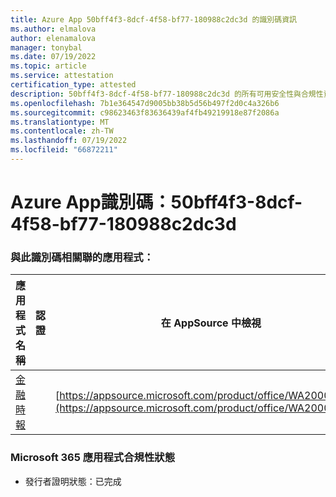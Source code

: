 ```yaml
---
title: Azure App 50bff4f3-8dcf-4f58-bf77-180988c2dc3d 的識別碼資訊
ms.author: elmalova
author: elenamalova
manager: tonybal
ms.date: 07/19/2022
ms.topic: article
ms.service: attestation
certification_type: attested
description: 50bff4f3-8dcf-4f58-bf77-180988c2dc3d 的所有可用安全性與合規性資訊。
ms.openlocfilehash: 7b1e364547d9005bb38b5d56b497f2d0c4a326b6
ms.sourcegitcommit: c98623463f83636439af4fb49219918e87f2086a
ms.translationtype: MT
ms.contentlocale: zh-TW
ms.lasthandoff: 07/19/2022
ms.locfileid: "66872211"
---
```

# <a name="azure-app-id-50bff4f3-8dcf-4f58-bf77-180988c2dc3d"></a>Azure App識別碼：50bff4f3-8dcf-4f58-bf77-180988c2dc3d


### <a name="apps-associated-with-this-id"></a>與此識別碼相關聯的應用程式：
| **應用程式名稱** | **認證** | **在 AppSource 中檢視** |
|--------------|---------------|-----------------------|
| [金融時報](../forward/WA200004054.md) |  | [https://appsource.microsoft.com/product/office/WA200004054](https://appsource.microsoft.com/product/office/WA200004054) |

### <a name="microsoft-365-app-compliance-status"></a>Microsoft 365 應用程式合規性狀態
- 發行者證明狀態：已完成
